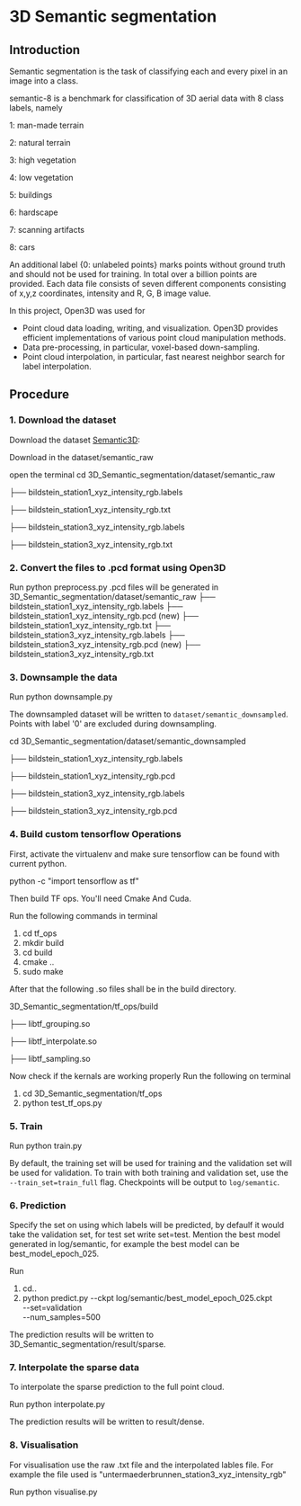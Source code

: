 # 3D Semantic segmentation

## Introduction

Semantic segmentation is the task of classifying each and every pixel in an image into a class.

semantic-8 is a benchmark for classification of 3D aerial data with 8 class labels, namely

1: man-made terrain

2: natural terrain

3: high vegetation

4: low vegetation

5: buildings

6: hardscape

7: scanning artifacts

8: cars

An additional label {0: unlabeled points} marks points without ground truth and should
not be used for training. In total over a billion points are provided.
Each data file consists of seven different components consisting of x,y,z coordinates,
intensity and R, G, B image value.

In this project, Open3D was used for
- Point cloud data loading, writing, and visualization. Open3D provides efficient
  implementations of various point cloud manipulation methods.
- Data pre-processing, in particular, voxel-based down-sampling.
- Point cloud interpolation, in particular, fast nearest neighbor search for label
  interpolation.

## Procedure

### 1. Download the dataset

Download the dataset [Semantic3D](http://www.semantic3d.net): 

Download in the dataset/semantic_raw 

open the terminal
cd 3D_Semantic_segmentation/dataset/semantic_raw

├── bildstein_station1_xyz_intensity_rgb.labels 

├── bildstein_station1_xyz_intensity_rgb.txt

├── bildstein_station3_xyz_intensity_rgb.labels

├── bildstein_station3_xyz_intensity_rgb.txt

### 2. Convert the files to .pcd format using Open3D

Run
python preprocess.py
.pcd files will be generated in
3D_Semantic_segmentation/dataset/semantic_raw
├── bildstein_station1_xyz_intensity_rgb.labels
├── bildstein_station1_xyz_intensity_rgb.pcd (new)
├── bildstein_station1_xyz_intensity_rgb.txt
├── bildstein_station3_xyz_intensity_rgb.labels
├── bildstein_station3_xyz_intensity_rgb.pcd (new)
├── bildstein_station3_xyz_intensity_rgb.txt

### 3. Downsample the data

Run
python downsample.py

The downsampled dataset will be written to `dataset/semantic_downsampled`. Points with
label '0' are excluded during downsampling.

cd 3D_Semantic_segmentation/dataset/semantic_downsampled

├── bildstein_station1_xyz_intensity_rgb.labels

├── bildstein_station1_xyz_intensity_rgb.pcd

├── bildstein_station3_xyz_intensity_rgb.labels

├── bildstein_station3_xyz_intensity_rgb.pcd

### 4. Build custom tensorflow Operations
First, activate the virtualenv and make sure tensorflow can be found with current python.

python -c "import tensorflow as tf"

Then build TF ops. You'll need Cmake And Cuda.

Run the following commands in terminal
1. cd tf_ops
2. mkdir build
3. cd build
4. cmake ..
5. sudo make

After that the following .so files shall be in the build directory.

3D_Semantic_segmentation/tf_ops/build

├── libtf_grouping.so

├── libtf_interpolate.so

├── libtf_sampling.so

Now check if the kernals are working properly 
Run the following on terminal

1. cd 3D_Semantic_segmentation/tf_ops
2. python test_tf_ops.py

### 5. Train

Run
python train.py


By default, the training set will be used for training and the validation set
will be used for validation. To train with both training and validation set,
use the `--train_set=train_full` flag. Checkpoints will be output to
`log/semantic`.

### 6. Prediction

Specify the set on using which labels will be predicted, by defaulf it would take the validation set, for test set write set=test.
Mention the best model generated in log/semantic, for example the best model can be best_model_epoch_025.

Run 
1. cd..
2. python predict.py --ckpt log/semantic/best_model_epoch_025.ckpt \
                  --set=validation \
                  --num_samples=500

The prediction results will be written to 3D_Semantic_segmentation/result/sparse.

### 7. Interpolate the sparse data

To interpolate the sparse prediction to the full point cloud.

Run
python interpolate.py

The prediction results will be written to result/dense.

### 8. Visualisation

For visualisation use the raw .txt file and the interpolated lables file.
For example the file used is "untermaederbrunnen_station3_xyz_intensity_rgb"

Run
python visualise.py




